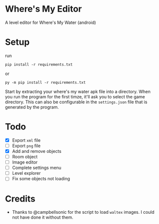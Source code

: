 # Where's My Editor
 A level editor for Where's My Water (android)

# Setup

run
```
pip install -r requirements.txt
```
or
```
py -m pip install -r requirements.txt
```

Start by extracting your where's my water apk file into a directory. When you run the program for the first timze, it'll ask you to select the game directory. This can also be configurable in the `settings.json` file that is generated by the program.

# Todo

- [x] Export `xml` file
- [ ] Export `png` file
- [x] Add and remove objects
- [ ] Room object
- [ ] Image editor
- [ ] Complete settings menu
- [ ] Level explorer
- [ ] Fix some objects not loading

# Credits
- Thanks to @campbellsonic for the script to load `waltex` images. I could not have done it without them.
